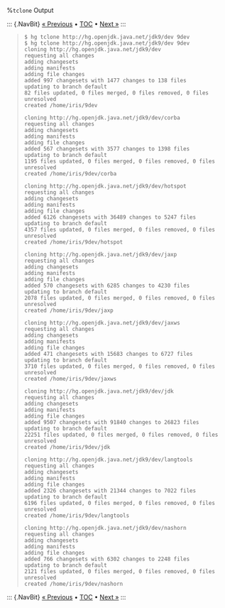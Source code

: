 %`tclone` Output

::: {.NavBit}
[« Previous](repositories.html#cloneForest) • [TOC](index.html) • [Next »](repositories.html#cloneSingle)
:::

>     $ hg tclone http://hg.openjdk.java.net/jdk9/dev 9dev
>     $ hg tclone http://hg.openjdk.java.net/jdk9/dev 9dev
>     cloning http://hg.openjdk.java.net/jdk9/dev
>     requesting all changes
>     adding changesets
>     adding manifests
>     adding file changes
>     added 997 changesets with 1477 changes to 138 files
>     updating to branch default
>     82 files updated, 0 files merged, 0 files removed, 0 files unresolved
>     created /home/iris/9dev
>
>     cloning http://hg.openjdk.java.net/jdk9/dev/corba
>     requesting all changes
>     adding changesets
>     adding manifests
>     adding file changes
>     added 567 changesets with 3577 changes to 1398 files
>     updating to branch default
>     1195 files updated, 0 files merged, 0 files removed, 0 files unresolved
>     created /home/iris/9dev/corba
>
>     cloning http://hg.openjdk.java.net/jdk9/dev/hotspot
>     requesting all changes
>     adding changesets
>     adding manifests
>     adding file changes
>     added 6126 changesets with 36489 changes to 5247 files
>     updating to branch default
>     4357 files updated, 0 files merged, 0 files removed, 0 files unresolved
>     created /home/iris/9dev/hotspot
>
>     cloning http://hg.openjdk.java.net/jdk9/dev/jaxp
>     requesting all changes
>     adding changesets
>     adding manifests
>     adding file changes
>     added 570 changesets with 6285 changes to 4230 files
>     updating to branch default
>     2078 files updated, 0 files merged, 0 files removed, 0 files unresolved
>     created /home/iris/9dev/jaxp
>
>     cloning http://hg.openjdk.java.net/jdk9/dev/jaxws
>     requesting all changes
>     adding changesets
>     adding manifests
>     adding file changes
>     added 471 changesets with 15683 changes to 6727 files
>     updating to branch default
>     3710 files updated, 0 files merged, 0 files removed, 0 files unresolved
>     created /home/iris/9dev/jaxws
>
>     cloning http://hg.openjdk.java.net/jdk9/dev/jdk
>     requesting all changes
>     adding changesets
>     adding manifests
>     adding file changes
>     added 9507 changesets with 91840 changes to 26823 files
>     updating to branch default
>     22251 files updated, 0 files merged, 0 files removed, 0 files unresolved
>     created /home/iris/9dev/jdk
>
>     cloning http://hg.openjdk.java.net/jdk9/dev/langtools
>     requesting all changes
>     adding changesets
>     adding manifests
>     adding file changes
>     added 2326 changesets with 21344 changes to 7022 files
>     updating to branch default
>     6196 files updated, 0 files merged, 0 files removed, 0 files unresolved
>     created /home/iris/9dev/langtools
>
>     cloning http://hg.openjdk.java.net/jdk9/dev/nashorn
>     requesting all changes
>     adding changesets
>     adding manifests
>     adding file changes
>     added 766 changesets with 6302 changes to 2248 files
>     updating to branch default
>     2121 files updated, 0 files merged, 0 files removed, 0 files unresolved
>     created /home/iris/9dev/nashorn

::: {.NavBit}
[« Previous](repositories.html#cloneForest) • [TOC](index.html) • [Next »](repositories.html#cloneSingle)
:::
